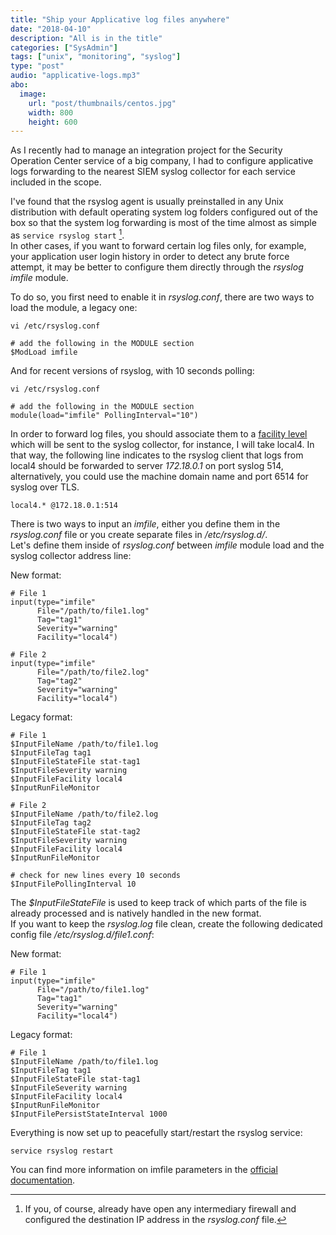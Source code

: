```yaml
---
title: "Ship your Applicative log files anywhere"
date: "2018-04-10"
description: "All is in the title"
categories: ["SysAdmin"]
tags: ["unix", "monitoring", "syslog"]
type: "post"
audio: "applicative-logs.mp3"
abo:
  image:
    url: "post/thumbnails/centos.jpg"
    width: 800
    height: 600
---
```


As I recently had to manage an integration project for the Security Operation Center service of a big company, I had to configure applicative logs forwarding to the nearest SIEM syslog collector for each service included in the scope.

I've found that the rsyslog agent is usually preinstalled in any Unix distribution with default operating system log folders configured out of the box so that the system log forwarding is most of the time almost as simple as `service rsyslog start` [^1].  
In other cases, if you want to forward certain log files only, for example, your application user login history in order to detect any brute force attempt, it may be better to configure them directly through the *rsyslog* *imfile* module. 

To do so, you first need to enable it in *rsyslog.conf*, there are two ways to load the module, a legacy one:

```
vi /etc/rsyslog.conf

# add the following in the MODULE section
$ModLoad imfile
```

And for recent versions of rsyslog, with 10 seconds polling:

```
vi /etc/rsyslog.conf

# add the following in the MODULE section
module(load="imfile" PollingInterval="10")
```

In order to forward log files, you should associate them to a [facility level](https://unix.stackexchange.com/questions/90842/what-is-the-local6-and-all-other-local-facilities-in-syslog) which will be sent to the syslog collector, for instance, I will take local4. In that way, the following line indicates to the rsyslog client that logs from local4 should be forwarded to server *172.18.0.1* on port syslog 514, alternatively, you could use the machine domain name and port 6514 for syslog over TLS.

```
local4.* @172.18.0.1:514
``` 

There is two ways to input an *imfile*, either you define them in the *rsyslog.conf* file or you create separate files in */etc/rsyslog.d/*.  
Let's define them inside of *rsyslog.conf* between *imfile* module load and the syslog collector address line:

New format:

```
# File 1
input(type="imfile"
      File="/path/to/file1.log"
      Tag="tag1"
      Severity="warning"
      Facility="local4")

# File 2
input(type="imfile"
      File="/path/to/file2.log"
      Tag="tag2"
      Severity="warning"
      Facility="local4")

```

Legacy format:

```
# File 1
$InputFileName /path/to/file1.log
$InputFileTag tag1
$InputFileStateFile stat-tag1
$InputFileSeverity warning
$InputFileFacility local4
$InputRunFileMonitor

# File 2
$InputFileName /path/to/file2.log
$InputFileTag tag2
$InputFileStateFile stat-tag2
$InputFileSeverity warning
$InputFileFacility local4
$InputRunFileMonitor

# check for new lines every 10 seconds
$InputFilePollingInterval 10
```

The *$InputFileStateFile* is used to keep track of which parts of the file is already processed and is natively handled in the new format.  
If you want to keep the *rsyslog.log* file clean, create the following dedicated config file */etc/rsyslog.d/file1.conf*:

New format:

```
# File 1
input(type="imfile"
      File="/path/to/file1.log"
      Tag="tag1"
      Severity="warning"
      Facility="local4")
```

Legacy format:

```
# File 1
$InputFileName /path/to/file1.log
$InputFileTag tag1
$InputFileStateFile stat-tag1
$InputFileSeverity warning
$InputFileFacility local4
$InputRunFileMonitor
$InputFilePersistStateInterval 1000
```

Everything is now set up to peacefully start/restart the rsyslog service:

```
service rsyslog restart
```

You can find more information on imfile parameters in the [official documentation](http://rsyslog-doc.readthedocs.io/en/latest/configuration/modules/imfile.html).  

[^1]: If you, of course, already have open any intermediary firewall and configured the destination IP address in the *rsyslog.conf* file.

